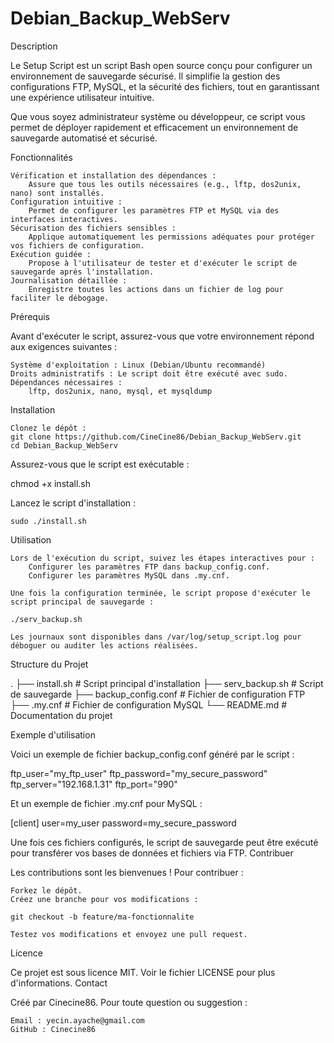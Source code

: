 # Debian_Backup_WebServ
Description

Le Setup Script est un script Bash open source conçu pour configurer un environnement de sauvegarde sécurisé. Il simplifie la gestion des configurations FTP, MySQL, et la sécurité des fichiers, tout en garantissant une expérience utilisateur intuitive.

Que vous soyez administrateur système ou développeur, ce script vous permet de déployer rapidement et efficacement un environnement de sauvegarde automatisé et sécurisé.

Fonctionnalités

    Vérification et installation des dépendances :
        Assure que tous les outils nécessaires (e.g., lftp, dos2unix, nano) sont installés.
    Configuration intuitive :
        Permet de configurer les paramètres FTP et MySQL via des interfaces interactives.
    Sécurisation des fichiers sensibles :
        Applique automatiquement les permissions adéquates pour protéger vos fichiers de configuration.
    Exécution guidée :
        Propose à l'utilisateur de tester et d'exécuter le script de sauvegarde après l'installation.
    Journalisation détaillée :
        Enregistre toutes les actions dans un fichier de log pour faciliter le débogage.

Prérequis

Avant d'exécuter le script, assurez-vous que votre environnement répond aux exigences suivantes :

    Système d'exploitation : Linux (Debian/Ubuntu recommandé)
    Droits administratifs : Le script doit être exécuté avec sudo.
    Dépendances nécessaires :
        lftp, dos2unix, nano, mysql, et mysqldump

Installation

    Clonez le dépôt :
    git clone https://github.com/CineCine86/Debian_Backup_WebServ.git
    cd Debian_Backup_WebServ

Assurez-vous que le script est exécutable :

chmod +x install.sh

Lancez le script d'installation :

    sudo ./install.sh

Utilisation

    Lors de l'exécution du script, suivez les étapes interactives pour :
        Configurer les paramètres FTP dans backup_config.conf.
        Configurer les paramètres MySQL dans .my.cnf.

    Une fois la configuration terminée, le script propose d'exécuter le script principal de sauvegarde :

    ./serv_backup.sh

    Les journaux sont disponibles dans /var/log/setup_script.log pour déboguer ou auditer les actions réalisées.

Structure du Projet

.
├── install.sh           # Script principal d'installation
├── serv_backup.sh       # Script de sauvegarde
├── backup_config.conf   # Fichier de configuration FTP
├── .my.cnf              # Fichier de configuration MySQL
└── README.md            # Documentation du projet

Exemple d'utilisation

Voici un exemple de fichier backup_config.conf généré par le script :

ftp_user="my_ftp_user"
ftp_password="my_secure_password"
ftp_server="192.168.1.31"
ftp_port="990"

Et un exemple de fichier .my.cnf pour MySQL :

[client]
user=my_user
password=my_secure_password

Une fois ces fichiers configurés, le script de sauvegarde peut être exécuté pour transférer vos bases de données et fichiers via FTP.
Contribuer

Les contributions sont les bienvenues ! Pour contribuer :

    Forkez le dépôt.
    Créez une branche pour vos modifications :

    git checkout -b feature/ma-fonctionnalite

    Testez vos modifications et envoyez une pull request.

Licence

Ce projet est sous licence MIT. Voir le fichier LICENSE pour plus d'informations.
Contact

Créé par Cinecine86. Pour toute question ou suggestion :

    Email : yecin.ayache@gmail.com
    GitHub : Cinecine86

